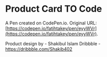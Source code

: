 # Product Card TO Code

A Pen created on CodePen.io. Original URL: [https://codepen.io/fatihtakey/pen/eyyWVr](https://codepen.io/fatihtakey/pen/eyyWVr).

Product design by - Shakibul Islam
Dribbble - https://dribbble.com/Shakib402
